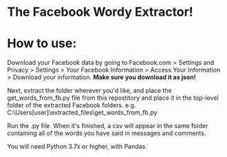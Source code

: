# The Facebook Wordy Extractor!

# How to use:

Download your Facebook data by going to Facebook.com > Settings and Privacy > Settings > Your Facebook Information > Access Your Information > Download your information. <b>Make sure you download it as json!</b>

Next, extract the folder wherever you'd like, and place the get_words_from_fb.py file from this repostitory and place it in the top-level folder of the extracted Facebook folders. e.g. C:\Users\[user]\extracted_files\get_words_from_fb.py

Run the .py file.  When it's finished, a csv will appear in the same folder containing all of the words you have said in messages and comments.

You will need Python 3.7x or higher, with Pandas.
